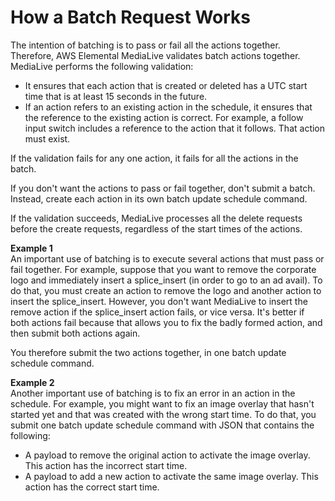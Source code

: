 # How a Batch Request Works<a name="how-batch-schedule-requests-work"></a>

The intention of batching is to pass or fail all the actions together\. Therefore, AWS Elemental MediaLive validates batch actions together\. MediaLive performs the following validation:
+ It ensures that each action that is created or deleted has a UTC start time that is at least 15 seconds in the future\. 
+ If an action refers to an existing action in the schedule, it ensures that the reference to the existing action is correct\. For example, a follow input switch includes a reference to the action that it follows\. That action must exist\.

If the validation fails for any one action, it fails for all the actions in the batch\.

If you don't want the actions to pass or fail together, don't submit a batch\. Instead, create each action in its own batch update schedule command\.

If the validation succeeds, MediaLive processes all the delete requests before the create requests, regardless of the start times of the actions\.

**Example 1**  
An important use of batching is to execute several actions that must pass or fail together\. For example, suppose that you want to remove the corporate logo and immediately insert a splice\_insert \(in order to go to an ad avail\)\. To do that, you must create an action to remove the logo and another action to insert the splice\_insert\. However, you don't want MediaLive to insert the remove action if the splice\_insert action fails, or vice versa\. It's better if both actions fail because that allows you to fix the badly formed action, and then submit both actions again\.

You therefore submit the two actions together, in one batch update schedule command\. 

**Example 2**  
Another important use of batching is to fix an error in an action in the schedule\. For example, you might want to fix an image overlay that hasn't started yet and that was created with the wrong start time\. To do that, you submit one batch update schedule command with JSON that contains the following:
+ A payload to remove the original action to activate the image overlay\. This action has the incorrect start time\.
+ A payload to add a new action to activate the same image overlay\. This action has the correct start time\.